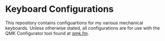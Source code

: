 # Keyboard Configurations

This repository contains configuartions for my various mechanical keyboards. Unless otherwise stated, all configurations are for use with the QMK Configurator tool found at [qmk.fm](https://qmk.fm).
